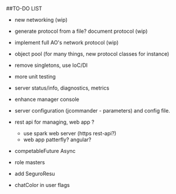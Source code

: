 ##TO-DO LIST

* new networking (wip)
* generate protocol from a file? document protocol (wip)
* implement full AO's network protocol (wip)

* object pool (for many things, new protocol classes for instance)

* remove singletons, use IoC/DI

* more unit testing
* server status/info, diagnostics, metrics
* enhance manager console
* server configuration (jcommander - parameters) and config file.
* rest api for managing, web app ?
	* use spark web server (https rest-api?)
	* web app patterfly? angular?
* competableFuture Async

* role masters
* add SeguroResu
* chatColor in user flags
